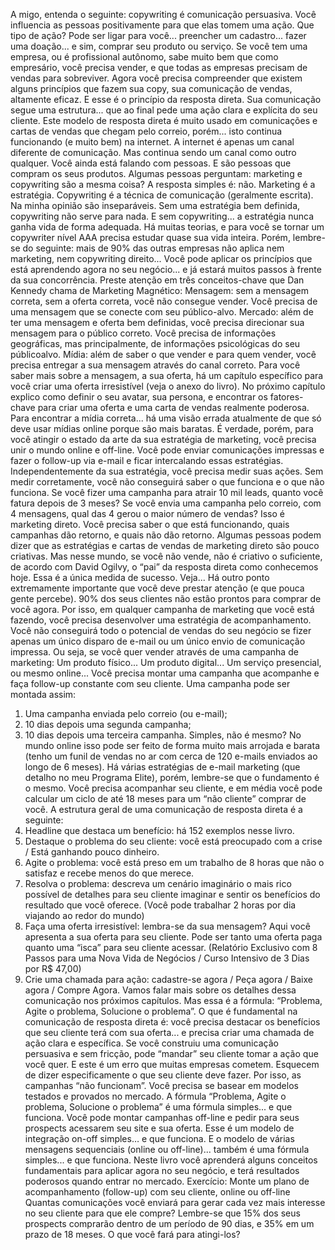 A
migo, entenda o seguinte: copywriting é comunicação persuasiva. Você
influencia as pessoas positivamente para que elas tomem uma ação.
Que tipo de ação?
Pode ser ligar para você... preencher um cadastro... fazer uma doação... e sim,
comprar seu produto ou serviço.
Se você tem uma empresa, ou é profissional autônomo, sabe muito bem que
como empresário, você precisa vender, e que todas as empresas precisam de
vendas para sobreviver.
Agora você precisa compreender que existem alguns princípios que fazem sua
copy, sua comunicação de vendas, altamente eficaz.
E esse é o princípio da resposta direta.
Sua comunicação segue uma estrutura... que ao final pede uma ação clara e
explícita do seu cliente.
Este modelo de resposta direta é muito usado em comunicações e cartas de
vendas que chegam pelo correio, porém... isto continua funcionando (e muito
bem) na internet.
A internet é apenas um canal diferente de comunicação. Mas continua sendo
um canal como outro qualquer.
Você ainda está falando com pessoas. E são pessoas que compram os seus
produtos.
Algumas pessoas perguntam: marketing e copywriting são a mesma coisa?
A resposta simples é: não.
Marketing é a estratégia. Copywriting é a técnica de comunicação
(geralmente escrita).
Na minha opinião são inseparáveis. Sem uma estratégia bem definida,
copywriting não serve para nada.
E sem copywriting... a estratégia nunca ganha vida de forma adequada.
Há muitas teorias, e para você se tornar um copywriter nível AAA precisa
estudar quase sua vida inteira.
Porém, lembre-se do seguinte: mais de 90% das outras empresas não aplica
nem marketing, nem copywriting direito...
Você pode aplicar os princípios que está aprendendo agora no seu negócio... e
já estará muitos passos à frente da sua concorrência.
Preste atenção em três conceitos-chave que Dan Kennedy chama de
Marketing Magnético:
Mensagem: sem a mensagem correta, sem a oferta correta, você não consegue
vender. Você precisa de uma mensagem que se conecte com seu público-alvo.
Mercado: além de ter uma mensagem e oferta bem definidas, você precisa
direcionar sua mensagem para o público correto. Você precisa de informações
geográficas, mas principalmente, de informações psicológicas do seu públicoalvo.
Mídia: além de saber o que vender e para quem vender, você precisa entregar
a sua mensagem através do canal correto.
Para você saber mais sobre a mensagem, a sua oferta, há um capítulo
específico para você criar uma oferta irresistível (veja o anexo do livro).
No próximo capítulo explico como definir o seu avatar, sua persona, e
encontrar os fatores-chave para criar uma oferta e uma carta de vendas realmente
poderosa.
Para encontrar a mídia correta... há uma visão errada atualmente de que só
deve usar mídias online porque são mais baratas.
É verdade, porém, para você atingir o estado da arte da sua estratégia de
marketing, você precisa unir o mundo online e off-line.
Você pode enviar comunicações impressas e fazer o follow-up via e-mail e
ficar intercalando essas estratégias.
Independentemente da sua estratégia, você precisa medir suas ações. Sem
medir corretamente, você não conseguirá saber o que funciona e o que não
funciona.
Se você fizer uma campanha para atrair 10 mil leads, quanto você fatura
depois de 3 meses?
Se você envia uma campanha pelo correio, com 4 mensagens, qual das 4
gerou o maior número de vendas?
Isso é marketing direto.
Você precisa saber o que está funcionando, quais campanhas dão retorno, e
quais não dão retorno.
Algumas pessoas podem dizer que as estratégias e cartas de vendas de
marketing direto são pouco criativas.
Mas nesse mundo, se você não vende, não é criativo o suficiente, de acordo
com David Ogilvy, o “pai” da resposta direta como conhecemos hoje.
Essa é a única medida de sucesso.
Veja...
Há outro ponto extremamente importante que você deve prestar atenção (e
que pouca gente percebe).
90% dos seus clientes não estão prontos para comprar de você agora.
Por isso, em qualquer campanha de marketing que você está fazendo, você
precisa desenvolver uma estratégia de acompanhamento.
Você não conseguirá todo o potencial de vendas do seu negócio se fizer
apenas um único disparo de e-mail ou um único envio de comunicação impressa.
Ou seja, se você quer vender através de uma campanha de marketing:
Um produto físico...
Um produto digital...
Um serviço presencial, ou mesmo online...
Você precisa montar uma campanha que acompanhe e faça follow-up
constante com seu cliente.
Uma campanha pode ser montada assim:
1. Uma campanha enviada pelo correio (ou e-mail);
2. 10 dias depois uma segunda campanha;
3. 10 dias depois uma terceira campanha.
Simples, não é mesmo?
No mundo online isso pode ser feito de forma muito mais arrojada e barata
(tenho um funil de vendas no ar com cerca de 120 e-mails enviados ao longo de
6 meses).
Há várias estratégias de e-mail marketing (que detalho no meu Programa
Elite), porém, lembre-se que o fundamento é o mesmo.
Você precisa acompanhar seu cliente, e em média você pode calcular um ciclo
de até 18 meses para um “não cliente” comprar de você.
A estrutura geral de uma comunicação de resposta direta é a seguinte:
1. Headline que destaca um benefício: há 152 exemplos nesse livro.
2. Destaque o problema do seu cliente: você está preocupado com a crise /
Está ganhando pouco dinheiro.
3. Agite o problema: você está preso em um trabalho de 8 horas que não o
satisfaz e recebe menos do que merece.
4. Resolva o problema: descreva um cenário imaginário o mais rico possível
de detalhes para seu cliente imaginar e sentir os benefícios do resultado que
você oferece.
(Você pode trabalhar 2 horas por dia viajando ao redor do mundo)
5. Faça uma oferta irresistível: lembra-se da sua mensagem? Aqui você
apresenta a sua oferta para seu cliente.
Pode ser tanto uma oferta paga quanto uma “isca” para seu cliente acessar.
(Relatório Exclusivo com 8 Passos para uma Nova Vida de Negócios /
Curso Intensivo de 3 Dias por R$ 47,00)
6. Crie uma chamada para ação: cadastre-se agora / Peça agora / Baixe agora /
Compre Agora.
Vamos falar mais sobre os detalhes dessa comunicação nos próximos
capítulos.
Mas essa é a fórmula: “Problema, Agite o problema, Solucione o problema”.
O que é fundamental na comunicação de resposta direta é: você precisa
destacar os benefícios que seu cliente terá com sua oferta... e precisa criar uma
chamada de ação clara e específica.
Se você construiu uma comunicação persuasiva e sem fricção, pode “mandar”
seu cliente tomar a ação que você quer.
E este é um erro que muitas empresas cometem. Esquecem de dizer
especificamente o que seu cliente deve fazer.
Por isso, as campanhas “não funcionam”.
Você precisa se basear em modelos testados e provados no mercado.
A fórmula “Problema, Agite o problema, Solucione o problema” é uma
fórmula simples... e que funciona.
Você pode montar campanhas off-line e pedir para seus prospects acessarem
seu site e sua oferta.
Esse é um modelo de integração on-off simples… e que funciona.
E o modelo de várias mensagens sequenciais (online ou off-line)... também é
uma fórmula simples... e que funciona.
Neste livro você aprenderá alguns conceitos fundamentais para aplicar agora
no seu negócio, e terá resultados poderosos quando entrar no mercado.
Exercício: Monte um plano de acompanhamento (follow-up) com seu
cliente, online ou off-line
Quantas comunicações você enviará para gerar cada vez mais interesse no seu
cliente para que ele compre?
Lembre-se que 15% dos seus prospects comprarão dentro de um período de
90 dias, e 35% em um prazo de 18 meses. O que você fará para atingi-los?
